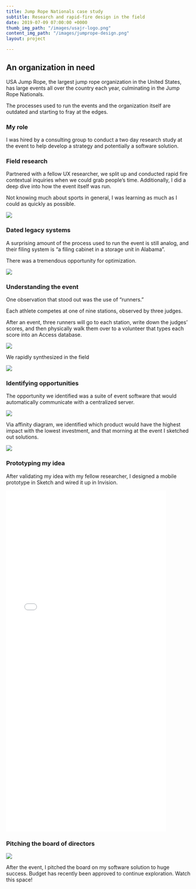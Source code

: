 ```yaml
---
title: Jump Rope Nationals case study
subtitle: Research and rapid-fire design in the field
date: 2019-07-09 07:00:00 +0000
thumb_img_path: "/images/usajr-logo.png"
content_img_path: "/images/jumprope-design.png"
layout: project

---
```

## An organization in need

USA Jump Rope, the largest jump rope organization in the United States, has large events all over the country each year, culminating in the Jump Rope Nationals.

The processes used to run the events and the organization itself are outdated and starting to fray at the edges.

### My role

I was hired by a consulting group to conduct a two day research study at the event to help develop a strategy and potentially a software solution.

### Field research

Partnered with a fellow UX researcher, we split up and conducted rapid fire contextual inquiries when we could grab people’s time. Additionally, I did a deep dive into how the event itself was run.

Not knowing much about sports in general, I was learning as much as I could as quickly as possible.

![](/images/jumprope-interview1.png)

### Dated legacy systems

A surprising amount of the process used to run the event is still analog, and their filing system is “a filing cabinet in a storage unit in Alabama”. 

There was a tremendous opportunity for optimization.

![](/images/jumprope-interview2-1.png)

### Understanding the event

One observation that stood out was the use of “runners.”

Each athlete competes at one of nine stations, observed by three judges.

After an event, three runners will go to each station, write down the judges’ scores, and then physically walk them over to a volunteer that types each score into an Access database.

![](/images/runners.png)

We rapidly synthesized in the field

![](/images/jumprope-synthesis.png)

### Identifying opportunities

The opportunity we identified was a suite of event software that would automatically communicate with a centralized server. 

![](/images/eventsoftware.png)

Via affinity diagram, we identified which product would have the highest impact with the lowest investment, and that morning at the event I sketched out solutions.

![](/images/sketch-app.png)

### Prototyping my idea

After validating my idea with my fellow researcher, I designed a mobile prototype in Sketch and wired it up in Invision.

<iframe width="438" height="930" src="//invis.io/BKSR9I2AHU4" frameborder="0" allowfullscreen></iframe>

### Pitching the board of directors

![](/images/jumprope-pitch.png)

After the event, I pitched the board on my software solution to huge success. Budget has recently been approved to continue exploration. Watch this space!